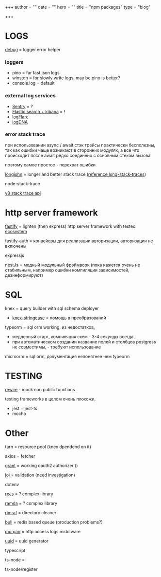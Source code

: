 +++
author = ""
date = ""
hero = ""
title = "npm packages"
type = "blog"

+++
# LOGS

[debug](https://www.npmjs.com/package/debug) = logger.error helper

### loggers

* pino = far fast json logs
* winston = for slowly write logs, may be pino is better?
* console.log = default

### external log services

* [Sentry](https://sentry.io/pricing/) = ?
* [Elastic search + kibana](https://www.elastic.co/downloads/) = !
* [logFlare](https://logflare.app/pricing#backend)
* [logDNA](https://www.logdna.com/)

### error stack trace

при использовании async / await стэк трейсы практически бесполезны, так как ошибки чаще возникают в сторонних модулях, а все что происходит после await редко соединено с основным стеком вызова

поэтому самое простое - перехват ошибки 

[longjohn](https://github.com/mattinsler/longjohn) = longer and better stack trace ([reference long-stack-traces]())

node-stack-trace

[v8 stack trace api ](https://v8.dev/docs/stack-trace-api)

# http server framework

[fastify](https://www.fastify.io/ecosystem/) = lighten (then express) http server framework with tested [ecosystem](https://www.fastify.io/ecosystem/)

fastify-auth = конвейеры для реализации авторизации, авторизации не включены

expressjs

nestJs = модный модульный фрэймворк (пока кажется очень не стабильным, например ошибки компиляции зависимостей, дезинформируют) 

# SQL

knex = query builder with sql schema deployer

* [knex-stringcase](https://github.com/Kequc/knex-stringcase) = помощь в преобразований 

typeorm = sql orm working, из недостатков, 

* медленный старт, компиляция схем - 3-4 секунды всегда,
* при автоматическом создании название полей и столбцов postgress не совместимы, - требуют использование 

microorm = sql orm, документация непонятнее чем typeorm

# TESTING

[rewire](https://github.com/jhnns/rewire) - mock non public functions

testing frameworks в целом очень плохожи, 

* jest + jest-ts
* mocha

# Other

tarn = resource pool (knex dpendend on it)

axios = fetcher

[grant](https://github.com/simov/grant) = working oauth2 authorizer ()

[joi](https://github.com/sideway/joi) = validation (need [investigation](https://dev.to/olufemi/validation-joi-brings-you-joy-fof))

dotenv

[rxJs](https://rxjs.dev/guide/) = ? complex library

[ramda](https://ramdajs.com/docs/) = ? complex library

[rimraf](https://github.com/isaacs/rimraf) = directory cleaner

[bull]() = redis based queue (production problems?)

[morgan]() = http access logs middlware

[uuid](https://www.npmjs.com/package/uuid) = uuid generator

typescript 

ts-node = 

ts-node/register